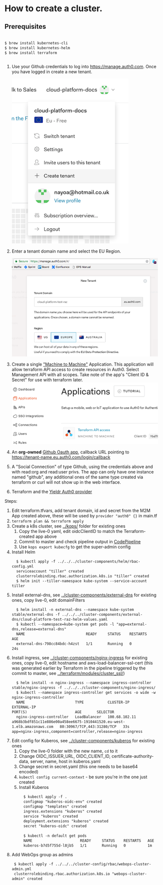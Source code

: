 # How to create a cluster.

## Prerequisites

```

$ brew install kubernetes-cli
$ brew install kubernetes-helm
$ brew install terraform

```


## 

1. Use your Github credentials to log into https://manage.auth0.com. Once you have logged in create a new tenant.

   ![create-tenant](auth0/create-tenant.png)


1. Enter a tenant domain name and select the EU Region.

   ![tenant](auth0/tenant.png)

1. Create a single ["Machine to Machine"](https://auth0.com/docs/applications/machine-to-machine) Application. This application will allow terraform API access to create resources in Auth0. Select Management API with all scopes. Take note of the app's "Client ID & Secret" for use with terraform later.
  ![m2m app](auth0/tf.png)

1. An **org-owned** [Github Oauth app](https://auth0.com/docs/connections/social/github), callback URL pointing to https://tenant-name.eu.auth0.com/login/callback

1. A "Social Connection" of type Github, using the credentials above and with read:org and read:user privs. The app can only have one instance named "github", any additional ones of the same type created via terraform or curl will not show up in the web interface.

1. Terraform and the [Yieldr Auth0 provider](https://github.com/yieldr/terraform-provider-auth0)

Steps:
1. Edit terraform.tfvars, add tenant domain, id and secret from the M2M App created above, these will be used by `provider "auth0" {}` in main.tf
1. `terraform plan && terraform apply`
1. Create a k8s cluster, see [../kops/](../kops/) folder for existing ones
   1. Copy the live-0 yaml, edit oidcClientID to match the Terraform-created app above
   1. Commit to master and check pipeline output in [CodePipeline](https://eu-west-1.console.aws.amazon.com/codepipeline/home?region=eu-west-1#/view/cluster-creation-pipeline)
   1. Use `kops export kubecfg` to get the super-admin config
1. Install Helm
    ```
      $ kubectl apply -f ../../../cluster-components/helm/rbac-config.yml
      serviceaccount "tiller" created
      clusterrolebinding.rbac.authorization.k8s.io "tiller" created
      $ helm init --tiller-namespace kube-system --service-account tiller
      ```
1. Install external-dns, see [../cluster-components/external-dns](../cluster-components/external-dns) for existing ones, copy live-0, edit domainFilters
    ```
      $ helm install -n external-dns --namespace kube-system stable/external-dns -f ../../../cluster-components/external-dns/cloud-platform-test-raz-helm-values.yaml
      $ kubectl --namespace=kube-system get pods -l "app=external-dns,release=external-dns"
      NAME                            READY     STATUS    RESTARTS   AGE
      external-dns-798cc84bdc-h4zst   1/1       Running   0          24s
    ```
1. Install ingress, see [../cluster-components/nginx-ingress](../cluster-components/nginx-ingress) for existing ones, copy live-0, edit hostname and aws-load-balancer-ssl-cert (this was generated earlier by Terraform in the pipeline triggered by the commit to master, see [../terraform/modules/cluster_ssl/](../terraform/modules/cluster_ssl/))
    ```
      $ helm install -n nginx-ingress --namespace ingress-controller stable/nginx-ingress -f ../../../cluster-components/nginx-ingress/
      $ kubectl --namespace ingress-controller get services -o wide -w nginx-ingress-controller
      NAME                       TYPE           CLUSTER-IP      EXTERNAL-IP                                                               PORT(S)                      AGE       SELECTOR
      nginx-ingress-controller   LoadBalancer   100.68.102.11   a968b3bdf851c11e886e00a458ee6675-1910441520.eu-west-1.elb.amazonaws.com   80:30967/TCP,443:31280/TCP   33s       app=nginx-ingress,component=controller,release=nginx-ingress
    ```
1. Edit config for Kuberos, see [../cluster-components/kuberos](../cluster-components/kuberos) for existing ones
    1. Copy the live-0 folder with the new name, `cd` to it
    1. Change OIDC_ISSUER_URL, OIDC_CLIENT_ID, certificate-authority-data, server, name, host in kuberos.yaml
    1. Change secret in secret.yaml (this one needs to be base64 encoded)
    1. `kubectl config current-context` - be sure you're in the one just created
    1. Install Kuberos
        ```
          $ kubectl apply -f .
          configmap "kuberos-oidc-env" created
          configmap "templates" created
          ingress.extensions "kuberos" created
          service "kuberos" created
          deployment.extensions "kuberos" created
          secret "kuberos-oidc" created

          $ kubectl -n default get pods
          NAME                      READY     STATUS    RESTARTS   AGE
          kuberos-b7d5f755d-l8jb5   1/1       Running   0          1m
        ```
1. Add WebOps group as admins
    ```
     $ kubectl apply -f ../../../cluster-config/rbac/webops-cluster-admin.yml
     clusterrolebinding.rbac.authorization.k8s.io "webops-cluster-admin" created
    ```




